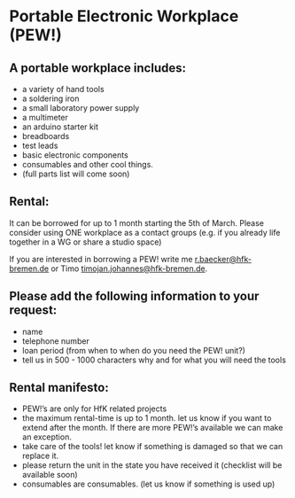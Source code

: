 # Portable Electronic Workplace (PEW!)

## A portable workplace includes:
- a variety of hand tools
- a soldering iron
- a small laboratory power supply
- a multimeter
- an arduino starter kit
- breadboards
- test leads
- basic electronic components
- consumables and other cool things.
- (full parts list will come soon)

## Rental:
It can be borrowed for up to 1 month starting the 5th of March. Please consider using ONE workplace as a contact groups (e.g. if you already life together in a WG or share a studio space)

If you are interested in borrowing a PEW! write me <r.baecker@hfk-bremen.de> or Timo <timojan.johannes@hfk-bremen.de>.


## Please add the following information to your request:
- name
- telephone number 
- loan period (from when to when do you need the PEW! unit?)
- tell us in 500 - 1000 characters why and for what you will need the tools

## Rental manifesto:
- PEW!’s are only for HfK related projects
- the maximum rental-time is up to 1 month. let us know if you want to extend after the month. If there are more PEW!’s available we can make an exception.
- take care of the tools! let know if something is damaged so that we can replace it.
- please return the unit in the state you have received it (checklist will be available soon)
- consumables are consumables. (let us know if something is used up)

